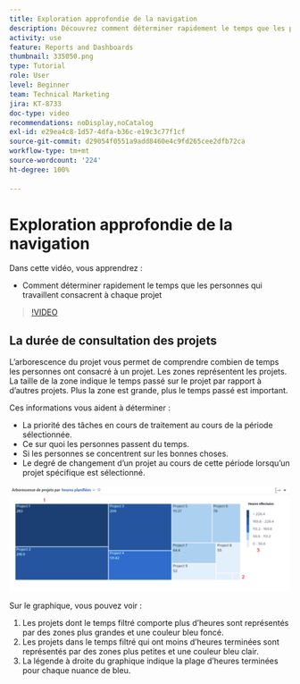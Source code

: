 ```yaml
---
title: Exploration approfondie de la navigation
description: Découvrez comment déterminer rapidement le temps que les personnes qui travaillent consacrent à chaque projet dans [!UICONTROL Analytique améliorée].
activity: use
feature: Reports and Dashboards
thumbnail: 335050.png
type: Tutorial
role: User
level: Beginner
team: Technical Marketing
jira: KT-8733
doc-type: video
recommendations: noDisplay,noCatalog
exl-id: e29ea4c8-1d57-4dfa-b36c-e19c3c77f1cf
source-git-commit: d29054f0551a9add8460e4c9fd265cee2dfb72ca
workflow-type: tm+mt
source-wordcount: '224'
ht-degree: 100%

---
```


# Exploration approfondie de la navigation

Dans cette vidéo, vous apprendrez :

* Comment déterminer rapidement le temps que les personnes qui travaillent consacrent à chaque projet

>[!VIDEO](https://video.tv.adobe.com/v/335050/?quality=12&learn=on)

## La durée de consultation des projets

L’arborescence du projet vous permet de comprendre combien de temps les personnes ont consacré à un projet. Les zones représentent les projets. La taille de la zone indique le temps passé sur le projet par rapport à d’autres projets. Plus la zone est grande, plus le temps passé est important.

Ces informations vous aident à déterminer :

* La priorité des tâches en cours de traitement au cours de la période sélectionnée.
* Ce sur quoi les personnes passent du temps.
* Si les personnes se concentrent sur les bonnes choses.
* Le degré de changement d’un projet au cours de cette période lorsqu’un projet spécifique est sélectionné.

![Image montrant une arborescence du projet avec des chiffres sur les zones décrites dans les puces ci-dessous](assets/section-2-7.png)

Sur le graphique, vous pouvez voir :

1. Les projets dont le temps filtré comporte plus d’heures sont représentés par des zones plus grandes et une couleur bleu foncé.
1. Les projets dans le temps filtré qui ont moins d’heures terminées sont représentés par des zones plus petites et une couleur bleu clair.
1. La légende à droite du graphique indique la plage d’heures terminées pour chaque nuance de bleu.
